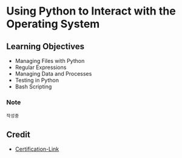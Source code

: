# Using Python to Interact with the Operating System

## Learning Objectives
* Managing Files with Python
* Regular Expressions
* Managing Data and Processes
* Testing in Python
* Bash Scripting

### Note

```
작성중

```

## Credit

* [Certification-Link](https://www.coursera.org/account/accomplishments/verify/P6XSG4ES6B8U)
